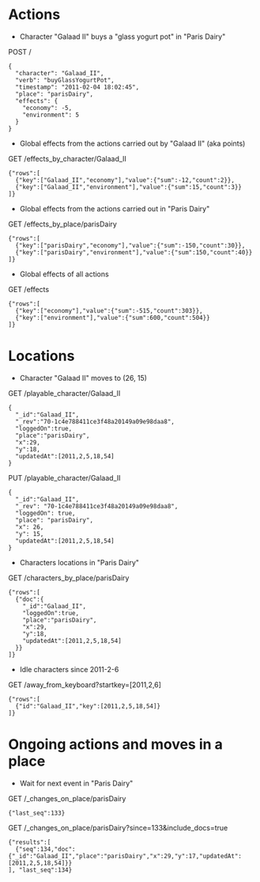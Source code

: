 Actions
=======

* Character "Galaad II" buys a "glass yogurt pot" in "Paris Dairy"

POST /

    {
      "character": "Galaad_II",
      "verb": "buyGlassYogurtPot",
      "timestamp": "2011-02-04 18:02:45",
      "place": "parisDairy",
      "effects": {
        "economy": -5,
        "environment": 5
      }
    }

* Global effects from the actions carried out by "Galaad II" (aka points)

GET /effects_by_character/Galaad_II

    {"rows":[
      {"key":["Galaad_II","economy"],"value":{"sum":-12,"count":2}},
      {"key":["Galaad_II","environment"],"value":{"sum":15,"count":3}}
    ]}


* Global effects from the actions carried out in "Paris Dairy"

GET /effects_by_place/parisDairy

    {"rows":[
      {"key":["parisDairy","economy"],"value":{"sum":-150,"count":30}},
      {"key":["parisDairy","environment"],"value":{"sum":150,"count":40}}
    ]}


* Global effects of all actions

GET /effects

    {"rows":[
      {"key":["economy"],"value":{"sum":-515,"count":303}},
      {"key":["environment"],"value":{"sum":600,"count":504}}
    ]}


Locations
=========

* Character "Galaad II" moves to (26, 15)

GET /playable_character/Galaad_II

    {
      "_id":"Galaad_II",
      "_rev":"70-1c4e788411ce3f48a20149a09e98daa8",
      "loggedOn":true,
      "place":"parisDairy",
      "x":29,
      "y":18,
      "updatedAt":[2011,2,5,18,54]
    }

PUT /playable_character/Galaad_II

    {
      "_id":"Galaad_II",
      "_rev": "70-1c4e788411ce3f48a20149a09e98daa8",
      "loggedOn": true,
      "place": "parisDairy",
      "x": 26,
      "y": 15,
      "updatedAt":[2011,2,5,18,54]
    }


* Characters locations in "Paris Dairy"

GET /characters_by_place/parisDairy

    {"rows":[
      {"doc":{
        "_id":"Galaad_II",
        "loggedOn":true,
        "place":"parisDairy",
        "x":29,
        "y":18,
        "updatedAt":[2011,2,5,18,54]
      }}
    ]}


* Idle characters since 2011-2-6

GET /away_from_keyboard?startkey=[2011,2,6]

    {"rows":[
      {"id":"Galaad_II","key":[2011,2,5,18,54]}
    ]}


Ongoing actions and moves in a place
====================================

* Wait for next event in "Paris Dairy"

GET /_changes_on_place/parisDairy

    {"last_seq":133}

GET /_changes_on_place/parisDairy?since=133&include_docs=true

    {"results":[
      {"seq":134,"doc":{"_id":"Galaad_II","place":"parisDairy","x":29,"y":17,"updatedAt":[2011,2,5,18,54]}}
    ], "last_seq":134}